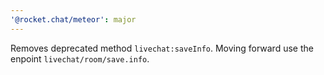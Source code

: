 ```yaml
---
'@rocket.chat/meteor': major
---
```


Removes deprecated method `livechat:saveInfo`. Moving forward use the enpoint `livechat/room/save.info`.
